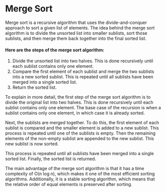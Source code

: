# Merge Sort

Merge sort is a recursive algorithm that uses the divide-and-conquer approach to sort a given list of elements. The idea behind the merge sort algorithm is to divide the unsorted list into smaller sublists, sort those sublists, and then merge them back together into the final sorted list.

#### Here are the steps of the merge sort algorithm:

1. Divide the unsorted list into two halves. This is done recursively until each sublist contains only one element.
2. Compare the first element of each sublist and merge the two sublists into a new sorted sublist. This is repeated until all sublists have been merged into a single sorted list.
3. Return the sorted list.

To explain in more detail, the first step of the merge sort algorithm is to divide the original list into two halves. This is done recursively until each sublist contains only one element. The base case of the recursion is when a sublist contains only one element, in which case it is already sorted.

Next, the sublists are merged together. To do this, the first element of each sublist is compared and the smaller element is added to a new sublist. This process is repeated until one of the sublists is empty. Then the remaining elements of the non-empty sublist are appended to the new sublist. This new sublist is now sorted.

This process is repeated until all sublists have been merged into a single sorted list. Finally, the sorted list is returned.

The main advantage of the merge sort algorithm is that it has a time complexity of O(n log n), which makes it one of the most efficient sorting algorithms. Additionally, it is a stable sorting algorithm, which means that the relative order of equal elements is preserved after sorting.
